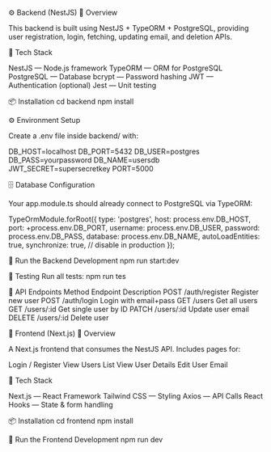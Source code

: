 ⚙️ Backend (NestJS)
🚀 Overview

This backend is built using NestJS + TypeORM + PostgreSQL, providing user registration, login, fetching, updating email, and deletion APIs.

🧰 Tech Stack

NestJS — Node.js framework
TypeORM — ORM for PostgreSQL
PostgreSQL — Database
bcrypt — Password hashing
JWT — Authentication (optional)
Jest — Unit testing


📦 Installation
cd backend
npm install


⚙️ Environment Setup

Create a .env file inside backend/ with:

DB_HOST=localhost
DB_PORT=5432
DB_USER=postgres
DB_PASS=yourpassword
DB_NAME=usersdb
JWT_SECRET=supersecretkey
PORT=5000


🗄️ Database Configuration

Your app.module.ts should already connect to PostgreSQL via TypeORM:

TypeOrmModule.forRoot({
  type: 'postgres',
  host: process.env.DB_HOST,
  port: +process.env.DB_PORT,
  username: process.env.DB_USER,
  password: process.env.DB_PASS,
  database: process.env.DB_NAME,
  autoLoadEntities: true,
  synchronize: true, // disable in production
});


🚀 Run the Backend
Development
npm run start:dev

🧪 Testing
Run all tests:
npm run tes

🔗 API Endpoints
Method	Endpoint	Description
POST	/auth/register	Register new user
POST	/auth/login	  Login with email+pass
GET	    /users	          Get all users
GET	   /users/:id	      Get single user by ID
PATCH	/users/:id	  Update user email
DELETE	/users/:id	  Delete user




🎨 Frontend (Next.js)
🚀 Overview

A Next.js frontend that consumes the NestJS API.
Includes pages for:

Login / Register
View Users List
View User Details
Edit User Email

🧰 Tech Stack

Next.js — React Framework
Tailwind CSS — Styling
Axios — API Calls
React Hooks — State & form handling

📦 Installation
cd frontend
npm install

🚀 Run the Frontend
Development
npm run dev

